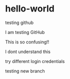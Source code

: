 # hello-world
testing github

I am testing GitHub

This is so confusing!!

I dont understand this


try different login credentials


testing new branch
